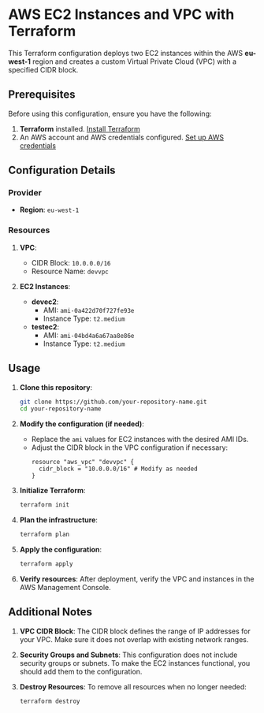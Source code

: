 # AWS EC2 Instances and VPC with Terraform

This Terraform configuration deploys two EC2 instances within the AWS **eu-west-1** region and creates a custom Virtual Private Cloud (VPC) with a specified CIDR block.

## Prerequisites

Before using this configuration, ensure you have the following:

1. **Terraform** installed. [Install Terraform](https://www.terraform.io/downloads.html)
2. An AWS account and AWS credentials configured. [Set up AWS credentials](https://docs.aws.amazon.com/cli/latest/userguide/cli-configure-files.html)

## Configuration Details

### Provider
- **Region**: `eu-west-1`

### Resources

1. **VPC**:
   - CIDR Block: `10.0.0.0/16`
   - Resource Name: `devvpc`

2. **EC2 Instances**:
   - **devec2**:
     - AMI: `ami-0a422d70f727fe93e`
     - Instance Type: `t2.medium`
   - **testec2**:
     - AMI: `ami-04bd4a6a67aa8e86e`
     - Instance Type: `t2.medium`

## Usage

1. **Clone this repository**:
   ```bash
   git clone https://github.com/your-repository-name.git
   cd your-repository-name
   ```

2. **Modify the configuration (if needed)**:
   - Replace the `ami` values for EC2 instances with the desired AMI IDs.
   - Adjust the CIDR block in the VPC configuration if necessary:
     ```hcl
     resource "aws_vpc" "devvpc" {
       cidr_block = "10.0.0.0/16" # Modify as needed
     }
     ```

3. **Initialize Terraform**:
   ```bash
   terraform init
   ```

4. **Plan the infrastructure**:
   ```bash
   terraform plan
   ```

5. **Apply the configuration**:
   ```bash
   terraform apply
   ```

6. **Verify resources**:
   After deployment, verify the VPC and instances in the AWS Management Console.

## Additional Notes

1. **VPC CIDR Block**:
   The CIDR block defines the range of IP addresses for your VPC. Make sure it does not overlap with existing network ranges.

2. **Security Groups and Subnets**:
   This configuration does not include security groups or subnets. To make the EC2 instances functional, you should add them to the configuration.

3. **Destroy Resources**:
   To remove all resources when no longer needed:
   ```bash
   terraform destroy
   ```
